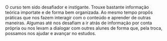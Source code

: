 O curso tem sido desafiador e instigante. Trouxe bastante informação teórica importate e de forma bem organizada. Ao mesmo tempo propôs práticas que nos fazem interagir com o conteúdo e aprender de outras maneiras. Algumas até nos desafiam a ir atrás de informação por conta própria ou nos levam a dialogar com outres alunes de forma que, pela troca, possamos nos ajudar e avançar no estudos.